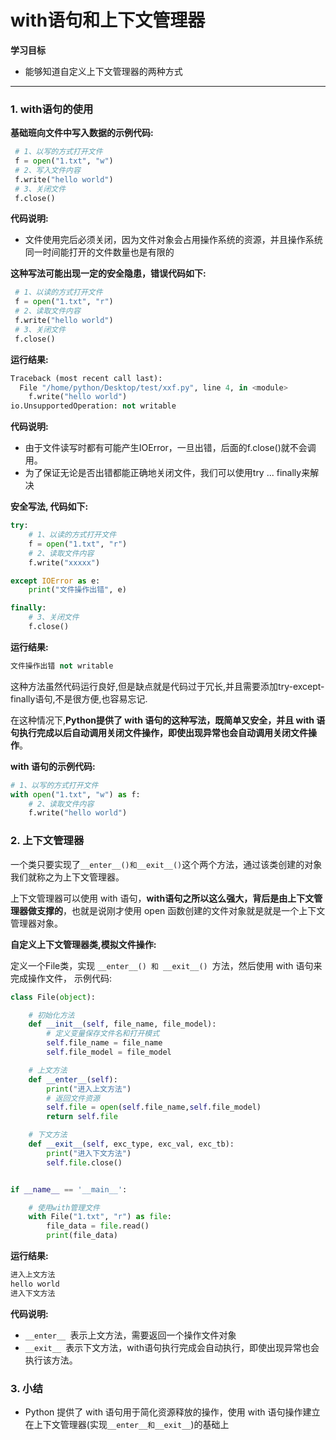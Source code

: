 # with语句和上下文管理器

**学习目标**

* 能够知道自定义上下文管理器的两种方式

---

### 1. with语句的使用

**基础班向文件中写入数据的示例代码:**

```py
 # 1、以写的方式打开文件
 f = open("1.txt", "w")
 # 2、写入文件内容
 f.write("hello world")
 # 3、关闭文件
 f.close()
```

**代码说明:**

* 文件使用完后必须关闭，因为文件对象会占用操作系统的资源，并且操作系统同一时间能打开的文件数量也是有限的

**这种写法可能出现一定的安全隐患，错误代码如下:**

```py
 # 1、以读的方式打开文件
 f = open("1.txt", "r")
 # 2、读取文件内容
 f.write("hello world")
 # 3、关闭文件
 f.close()
```

**运行结果:**

```py
Traceback (most recent call last):
  File "/home/python/Desktop/test/xxf.py", line 4, in <module>
    f.write("hello world")
io.UnsupportedOperation: not writable
```

**代码说明:**

* 由于文件读写时都有可能产生IOError，一旦出错，后面的f.close\(\)就不会调用。
* 为了保证无论是否出错都能正确地关闭文件，我们可以使用try ... finally来解决

**安全写法, 代码如下:**

```py
try:
    # 1、以读的方式打开文件
    f = open("1.txt", "r")
    # 2、读取文件内容
    f.write("xxxxx")

except IOError as e:
    print("文件操作出错", e)

finally:
    # 3、关闭文件
    f.close()
```

**运行结果:**

```py
文件操作出错 not writable
```

这种方法虽然代码运行良好,但是缺点就是代码过于冗长,并且需要添加try-except-finally语句,不是很方便,也容易忘记.

在这种情况下,**Python提供了 with 语句的这种写法，既简单又安全，并且 with 语句执行完成以后自动调用关闭文件操作，即使出现异常也会自动调用关闭文件操作**。

**with 语句的示例代码:**

```py
# 1、以写的方式打开文件
with open("1.txt", "w") as f:
    # 2、读取文件内容
    f.write("hello world")
```

### 2. 上下文管理器

一个类只要实现了`__enter__()和__exit__()`这个两个方法，通过该类创建的对象我们就称之为上下文管理器。

上下文管理器可以使用 with 语句，**with语句之所以这么强大，背后是由上下文管理器做支撑的**，也就是说刚才使用 open 函数创建的文件对象就是就是一个上下文管理器对象。

**自定义上下文管理器类,模拟文件操作:**

定义一个File类，实现 `__enter__() 和 __exit__() `方法，然后使用 with 语句来完成操作文件， 示例代码:

```py
class File(object):

    # 初始化方法
    def __init__(self, file_name, file_model):
        # 定义变量保存文件名和打开模式
        self.file_name = file_name
        self.file_model = file_model

    # 上文方法
    def __enter__(self):
        print("进入上文方法")
        # 返回文件资源
        self.file = open(self.file_name,self.file_model)
        return self.file

    # 下文方法
    def __exit__(self, exc_type, exc_val, exc_tb):
        print("进入下文方法")
        self.file.close()


if __name__ == '__main__':

    # 使用with管理文件
    with File("1.txt", "r") as file:
        file_data = file.read()
        print(file_data)

```

**运行结果:**

```py
进入上文方法
hello world
进入下文方法
```

**代码说明:**

* `__enter__ `表示上文方法，需要返回一个操作文件对象
* `__exit__ `表示下文方法，with语句执行完成会自动执行，即使出现异常也会执行该方法。



### 3. 小结

* Python 提供了 with 语句用于简化资源释放的操作，使用 with 语句操作建立在上下文管理器(实现`__enter__和__exit__`)的基础上





